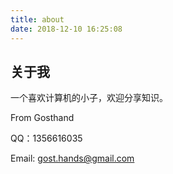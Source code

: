 ```yaml
---
title: about
date: 2018-12-10 16:25:08
---
```

## 关于我

一个喜欢计算机的小子，欢迎分享知识。

From Gosthand

QQ：1356616035

Email: gost.hands@gmail.com